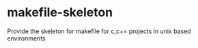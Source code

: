 # makefile-skeleton
Provide the skeleton for makefile for c,c+= projects in unix based environments
